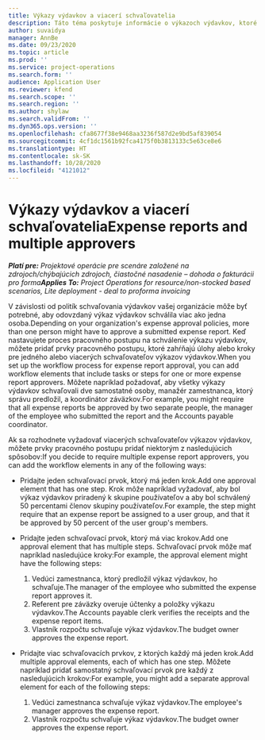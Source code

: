 ```yaml
---
title: Výkazy výdavkov a viacerí schvaľovatelia
description: Táto téma poskytuje informácie o výkazoch výdavkov, ktoré si vyžadujú schválenie viac ako jednou osobou.
author: suvaidya
manager: AnnBe
ms.date: 09/23/2020
ms.topic: article
ms.prod: ''
ms.service: project-operations
ms.search.form: ''
audience: Application User
ms.reviewer: kfend
ms.search.scope: ''
ms.search.region: ''
ms.author: shylaw
ms.search.validFrom: ''
ms.dyn365.ops.version: ''
ms.openlocfilehash: cfa8677f38e9468aa3236f587d2e9bd5af839054
ms.sourcegitcommit: 4cf1dc1561b92fca4175f0b3813133c5e63ce8e6
ms.translationtype: HT
ms.contentlocale: sk-SK
ms.lasthandoff: 10/28/2020
ms.locfileid: "4121012"
---
```

# <a name="expense-reports-and-multiple-approvers"></a><span data-ttu-id="44007-103">Výkazy výdavkov a viacerí schvaľovatelia</span><span class="sxs-lookup"><span data-stu-id="44007-103">Expense reports and multiple approvers</span></span>

<span data-ttu-id="44007-104">_**Platí pre:** Projektové operácie pre scenáre založené na zdrojoch/chýbajúcich zdrojoch, čiastočné nasadenie – dohoda o fakturácii pro forma_</span><span class="sxs-lookup"><span data-stu-id="44007-104">_**Applies To:** Project Operations for resource/non-stocked based scenarios, Lite deployment - deal to proforma invoicing_</span></span>

<span data-ttu-id="44007-105">V závislosti od politík schvaľovania výdavkov vašej organizácie môže byť potrebné, aby odovzdaný výkaz výdavkov schválila viac ako jedna osoba.</span><span class="sxs-lookup"><span data-stu-id="44007-105">Depending on your organization's expense approval policies, more than one person might have to approve a submitted expense report.</span></span> <span data-ttu-id="44007-106">Keď nastavujete proces pracovného postupu na schválenie výkazu výdavkov, môžete pridať prvky pracovného postupu, ktoré zahŕňajú úlohy alebo kroky pre jedného alebo viacerých schvaľovateľov výkazov výdavkov.</span><span class="sxs-lookup"><span data-stu-id="44007-106">When you set up the workflow process for expense report approval, you can add workflow elements that include tasks or steps for one or more expense report approvers.</span></span> <span data-ttu-id="44007-107">Môžete napríklad požadovať, aby všetky výkazy výdavkov schvaľovali dve samostatné osoby, manažér zamestnanca, ktorý správu predložil, a koordinátor záväzkov.</span><span class="sxs-lookup"><span data-stu-id="44007-107">For example, you might require that all expense reports be approved by two separate people, the manager of the employee who submitted the report and the Accounts payable coordinator.</span></span>

<span data-ttu-id="44007-108">Ak sa rozhodnete vyžadovať viacerých schvaľovateľov výkazov výdavkov, môžete prvky pracovného postupu pridať niektorým z nasledujúcich spôsobov:</span><span class="sxs-lookup"><span data-stu-id="44007-108">If you decide to require multiple expense report approvers, you can add the workflow elements in any of the following ways:</span></span>

- <span data-ttu-id="44007-109">Pridajte jeden schvaľovací prvok, ktorý má jeden krok.</span><span class="sxs-lookup"><span data-stu-id="44007-109">Add one approval element that has one step.</span></span> <span data-ttu-id="44007-110">Krok môže napríklad vyžadovať, aby bol výkaz výdavkov priradený k skupine používateľov a aby bol schválený 50 percentami členov skupiny používateľov.</span><span class="sxs-lookup"><span data-stu-id="44007-110">For example, the step might require that an expense report be assigned to a user group, and that it be approved by 50 percent of the user group's members.</span></span>
- <span data-ttu-id="44007-111">Pridajte jeden schvaľovací prvok, ktorý má viac krokov.</span><span class="sxs-lookup"><span data-stu-id="44007-111">Add one approval element that has multiple steps.</span></span> <span data-ttu-id="44007-112">Schvaľovací prvok môže mať napríklad nasledujúce kroky:</span><span class="sxs-lookup"><span data-stu-id="44007-112">For example, the approval element might have the following steps:</span></span>

    1. <span data-ttu-id="44007-113">Vedúci zamestnanca, ktorý predložil výkaz výdavkov, ho schvaľuje.</span><span class="sxs-lookup"><span data-stu-id="44007-113">The manager of the employee who submitted the expense report approves it.</span></span>
    2. <span data-ttu-id="44007-114">Referent pre záväzky overuje účtenky a položky výkazu výdavkov.</span><span class="sxs-lookup"><span data-stu-id="44007-114">The Accounts payable clerk verifies the receipts and the expense report items.</span></span>
    3. <span data-ttu-id="44007-115">Vlastník rozpočtu schvaľuje výkaz výdavkov.</span><span class="sxs-lookup"><span data-stu-id="44007-115">The budget owner approves the expense report.</span></span>

- <span data-ttu-id="44007-116">Pridajte viac schvaľovacích prvkov, z ktorých každý má jeden krok.</span><span class="sxs-lookup"><span data-stu-id="44007-116">Add multiple approval elements, each of which has one step.</span></span> <span data-ttu-id="44007-117">Môžete napríklad pridať samostatný schvaľovací prvok pre každý z nasledujúcich krokov:</span><span class="sxs-lookup"><span data-stu-id="44007-117">For example, you might add a separate approval element for each of the following steps:</span></span>

    1. <span data-ttu-id="44007-118">Vedúci zamestnanca schvaľuje výkaz výdavkov.</span><span class="sxs-lookup"><span data-stu-id="44007-118">The employee's manager approves the expense report.</span></span>
    2. <span data-ttu-id="44007-119">Vlastník rozpočtu schvaľuje výkaz výdavkov.</span><span class="sxs-lookup"><span data-stu-id="44007-119">The budget owner approves the expense report.</span></span>
